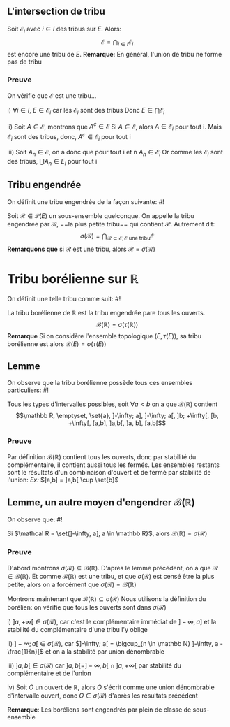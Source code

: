 ## L'intersection de tribu
Soit $\mathcal E_i$ avec $i \in I$ des tribus sur $E$. Alors:
$$\mathcal E = \bigcap_{i \in I}\mathcal E_i$$est encore une tribu de $E$.
**Remarque**: En général, l'union de tribu ne forme pas de tribu

### Preuve
On vérifie que $\mathcal E$ est une tribu...

i) $\forall i \in I$, $E \in \mathcal E_i$ car les $\mathcal E_i$ sont des tribus
Donc $E \in \bigcap \mathcal E_i$

ii) Soit $A \in \mathcal E$, montrons que $A^c \in \mathcal E$
Si $A \in \mathcal E$, alors $A \in \mathcal E_i$ pour tout i. Mais $\mathcal E_i$ sont des tribus, donc, $A^c \in \mathcal E_i$ pour tout i

iii) Soit $A_n \in \mathcal E$, on a donc que pour tout i et n $A_n \in \mathcal E_i$
Or comme les $\mathcal E_i$ sont des tribus, $\bigcup A_n \in E_i$ pour tout i

## Tribu engendrée
On définit une tribu engendrée de la façon suivante: #!

Soit $\mathcal R \in \mathcal P(E)$ un sous-ensemble quelconque. On appelle la tribu engendrée par $\mathcal R$, ==la plus petite tribu== qui contient $\mathcal R$. Autrement dit:
$$\sigma(\mathcal R) = \bigcap_{\mathcal R \subset \mathcal E, \mathcal E \text{ une tribu}} \mathcal E$$
**Remarquons que** si $\mathcal R$ est une tribu, alors $\mathcal R = \sigma(\mathcal R)$

# Tribu borélienne sur $\mathbb R$
On définit une telle tribu comme suit: #!

La tribu borélienne de $\mathbb R$ est la tribu engendrée pare tous les ouverts.
$$\mathcal B(\mathbb R) = \sigma(\tau(\mathbb R))$$
**Remarque** Si on considère l'ensemble topologique $(E, \tau(E))$, sa tribu borélienne est alors $\mathcal B(E) = \sigma(\tau(E))$


## Lemme
On observe que la tribu borélienne possède tous ces ensembles particuliers: #!

Tous les types d'intervalles possibles, soit $\forall a < b$ on a que $\mathcal B(\mathbb R)$ contient
$$\mathbb R, \emptyset, \set{a}, ]-\infty; a], ]-\infty; a[, ]b; +\infty[,  [b, +\infty[, [a,b], ]a,b[, ]a, b], [a,b[$$

### Preuve
Par définition $\mathcal B(\mathbb R)$ contient tous les ouverts, donc par stabilité du complémentaire, il contient aussi tous les fermés. Les ensembles restants sont le résultats d'un combinaison d'ouvert et de fermé par stabilité de l'union:
*Ex:* $]a,b] = ]a,b[ \cup \set{b}$

## Lemme, un autre moyen d'engendrer $\mathcal B(\mathbb R)$ 
On observe que: #!

Si $\mathcal R = \set{]-\infty, a], a \in \mathbb R}$, alors $\mathcal B(\mathbb R) = \sigma(\mathcal R)$

### Preuve
D'abord montrons $\sigma(\mathcal R) \subseteq \mathcal B(\mathbb R)$.
D'après le lemme précédent, on a que $\mathcal R \in \mathcal B(\mathbb R)$. Et comme $\mathcal B(\mathbb R)$ est une tribu, et que $\sigma(\mathcal R)$ est censé être la plus petite, alors on a forcément que $\sigma(\mathcal R) = \mathcal B(\mathbb R)$

Montrons maintenant que $\mathcal B(\mathbb R) \subseteq \sigma(\mathcal R)$
Nous utilisons la définition du borélien: on vérifie que tous les ouverts sont dans $\sigma(\mathcal R)$

i) $]a, +\infty[ \in \sigma(\mathcal R)$, car c'est le complémentaire immédiat de $]-\infty, a]$ et la stabilité du complémentaire d'une tribu l'y oblige

ii) $]-\infty; a[ \in \sigma(\mathcal R)$, car $]-\infty; a[ = \bigcup_{n \in \mathbb N} ]-\infty, a - \frac{1}{n}[$ et on a la stabilité par union dénombrable

iii) $]a,b[ \in \sigma(\mathcal R)$ car $]a,b[ = ]- \infty, b[\; \cap \; ]a, +\infty[$ par stabilité du complémentaire et de l'union

iv) Soit $O$ un ouvert de $\mathbb R$, alors $O$ s'écrit comme une union dénombrable d'intervalle ouvert, donc $O \in \sigma(\mathcal R)$ d'après les résultats précédent

**Remarque**: Les boréliens sont engendrés par plein de classe de sous-ensemble

